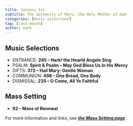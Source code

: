 ```yaml
---
title: January 1st 
subtitle: The Solemnity of Mary, the Holy Mother of God
categories: [music-selections]
tag: [last-month]
author: mark
---
```


## Music Selections

- ENTRANCE: **245 – Hark! the Hearld Angels Sing**
- PSALM: **Spirit & Psalm – May God Bless Us In His Mercy**
- GIFTS: **372 – Hail Mary: Gentle Woman**
- COMMUNION: **498 – One Bread, One Body**
- DISMISSAL: **235 – O Come, All Ye Faithful**

## Mass Setting

- **92 – Mass of Renewal**

For more information and links, see _**[the Mass Setting page](/mass-setting/)**_.
